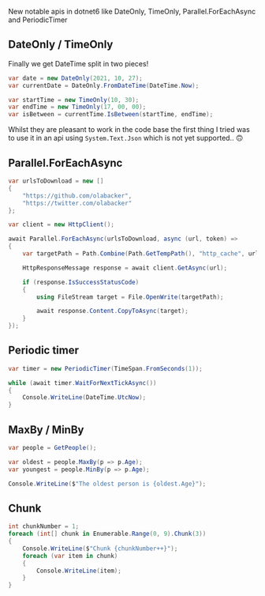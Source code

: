 New notable apis in dotnet6 like DateOnly, TimeOnly, Parallel.ForEachAsync and PeriodicTimer

## DateOnly / TimeOnly

Finally we get DateTime split in two pieces! 

```cs
var date = new DateOnly(2021, 10, 27);
var currentDate = DateOnly.FromDateTime(DateTime.Now);
```

```cs
var startTime = new TimeOnly(10, 30);
var endTime = new TimeOnly(17, 00, 00);
var isBetween = currentTime.IsBetween(startTime, endTime);
```

Whilst they are pleasant to work in the code base the first thing I tried was to use it in an api using `System.Text.Json` which is not yet supported.. 🙃

## Parallel.ForEachAsync

```cs
var urlsToDownload = new [] 
{
    "https://github.com/olabacker",
    "https://twitter.com/olabacker"
};

var client = new HttpClient();

await Parallel.ForEachAsync(urlsToDownload, async (url, token) =>
{
    var targetPath = Path.Combine(Path.GetTempPath(), "http_cache", url);

    HttpResponseMessage response = await client.GetAsync(url);

    if (response.IsSuccessStatusCode)
    {
        using FileStream target = File.OpenWrite(targetPath);

        await response.Content.CopyToAsync(target);
    }
});
```

## Periodic timer

```cs
var timer = new PeriodicTimer(TimeSpan.FromSeconds(1));

while (await timer.WaitForNextTickAsync())
{
    Console.WriteLine(DateTime.UtcNow);
}
```

## MaxBy / MinBy

```cs
var people = GetPeople();

var oldest = people.MaxBy(p => p.Age);
var youngest = people.MinBy(p => p.Age);

Console.WriteLine($"The oldest person is {oldest.Age}");
```

## Chunk

```cs
int chunkNumber = 1;
foreach (int[] chunk in Enumerable.Range(0, 9).Chunk(3))
{
    Console.WriteLine($"Chunk {chunkNumber++}");
    foreach (var item in chunk)
    {
        Console.WriteLine(item);
    }
}
```